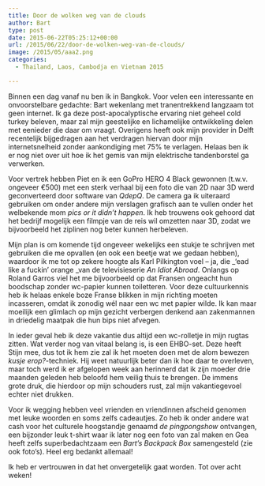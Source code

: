```yaml
---
title: Door de wolken weg van de clouds
author: Bart
type: post
date: 2015-06-22T05:25:12+00:00
url: /2015/06/22/door-de-wolken-weg-van-de-clouds/
image: /2015/05/aaa2.png
categories:
  - Thailand, Laos, Cambodja en Vietnam 2015

---
```

Binnen een dag vanaf nu ben ik in Bangkok. Voor velen een interessante en onvoorstelbare gedachte: Bart wekenlang met tranentrekkend langzaam tot geen internet. Ik ga deze post-apocalyptische ervaring niet geheel cold turkey beleven, maar zal mijn geestelijke en lichamelijke ontwikkeling delen met eenieder die daar om vraagt. Overigens heeft ook mijn provider in Delft recentelijk bijgedragen aan het verdragen hiervan door mijn internetsnelheid zonder aankondiging met 75% te verlagen. Helaas ben ik er nog niet over uit hoe ik het gemis van mijn elektrische tandenborstel ga verwerken.

Voor vertrek hebben Piet en ik een GoPro HERO 4 Black gewonnen (t.w.v. ongeveer €500) met een sterk verhaal bij een foto die van 2D naar 3D werd geconverteerd door software van _QdepQ_. De camera ga ik uiteraard gebruiken om onder andere mijn verslagen grafisch aan te vullen onder het welbekende mom _pics or it didn&#8217;t happen_.  Ik heb trouwens ook gehoord dat het bedrijf mogelijk een filmpje van de reis wil omzetten naar 3D, zodat we bijvoorbeeld het ziplinen nog beter kunnen herbeleven.

Mijn plan is om komende tijd ongeveer wekelijks een stukje te schrijven met gebruiken die me opvallen (en ook een beetje wat we gedaan hebben), waardoor ik me tot op zekere hoogte als Karl Pilkington voel &#8211; ja, die _&#8216;ead like a fuckin&#8217; orange _van de televisieserie _An Idiot Abroad_. Onlangs op Roland Garros viel het me bijvoorbeeld op dat Fransen ongeacht hun boodschap zonder wc-papier kunnen toiletteren. Voor deze cultuurkennis heb ik helaas enkele boze Franse blikken in mijn richting moeten incasseren, omdat ik zonodig wél naar een wc met papier wilde. Ik kan maar moeilijk een glimlach op mijn gezicht verbergen denkend aan zakenmannen in driedelig maatpak die hun bips niet afvegen.

In ieder geval heb ik deze vakantie dus altijd een wc-rolletje in mijn rugtas zitten. Wat verder nog van vitaal belang is, is een EHBO-set. Deze heeft Stijn mee, dus tot ik hem zie zal ik het moeten doen met de alom bewezen _kusje erop?_-techniek. Hij weet natuurlijk beter dan ik hoe daar te overleven, maar toch werd ik er afgelopen week aan herinnerd dat ik zijn moeder drie maanden geleden heb beloofd hem veilig thuis te brengen. De immens grote druk, die hierdoor op mijn schouders rust, zal mijn vakantiegevoel echter niet drukken.

Voor ik wegging hebben veel vrienden en vriendinnen afscheid genomen met leuke woorden en soms zelfs cadeautjes. Zo heb ik onder andere wat cash voor het culturele hoogstandje genaamd _de pingpongshow_ ontvangen, een bijzonder leuk t-shirt waar ik later nog een foto van zal maken en Gea heeft zelfs superbedachtzaam een _Bart&#8217;s Backpack Box_ samengesteld (zie ook foto&#8217;s). Heel erg bedankt allemaal!

Ik heb er vertrouwen in dat het onvergetelijk gaat worden. Tot over acht weken!
